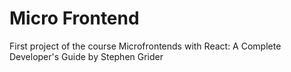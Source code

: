 # Micro Frontend

First project of the course Microfrontends with React: A Complete Developer's Guide by Stephen Grider
